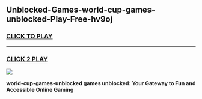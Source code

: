
## Unblocked-Games-world-cup-games-unblocked-Play-Free-hv9oj
<h3>
<a href="https://premium76.site?title=world-cup-games-unblocked&ref=10A">CLICK TO PLAY</a></h3>
<hr>

<h3>
<a href="https://premium76.site?title=world-cup-games-unblocked&ref=10A">CLICK 2 PLAY</a>
  
</h3>

<a href="https://premium76.site?title=world-cup-games-unblocked&ref=10A"><img src="https://clearcache.store/games.png"></a>


**world-cup-games-unblocked games unblocked: Your Gateway to Fun and Accessible Online Gaming**
